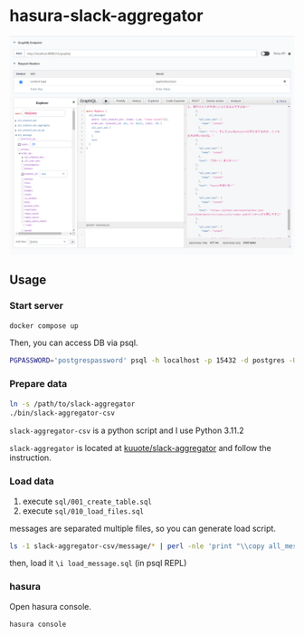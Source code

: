 # hasura-slack-aggregator

![](./blob/hasura.png)

## Usage

### Start server

```bash
docker compose up
```

Then, you can access DB via psql.

```bash
PGPASSWORD='postgrespassword' psql -h localhost -p 15432 -d postgres -U postgres
```

### Prepare data

```bash
ln -s /path/to/slack-aggregator
./bin/slack-aggregator-csv
```

`slack-aggregator-csv` is a python script and I use Python 3.11.2

`slack-aggregator` is located at [kuuote/slack-aggregator](https://github.com/kuuote/slack-aggregator) and follow the instruction.


### Load data

1. execute `sql/001_create_table.sql`
2. execute `sql/010_load_files.sql`

messages are separated multiple files, so you can generate load script.

```bash
ls -1 slack-aggregator-csv/message/* | perl -nle 'print "\\copy all_message from '"'"'" . $_ . "'"'"' csv header;"' > load_message.sql
```
then, load it `\i load_message.sql` (in psql REPL)


### hasura

Open hasura console.

```bash
hasura console
```

